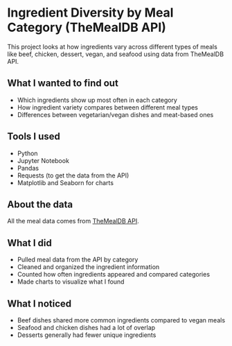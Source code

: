# Ingredient Diversity by Meal Category (TheMealDB API)

This project looks at how ingredients vary across different types of meals like beef, chicken, dessert, vegan, and seafood using data from TheMealDB API.

## What I wanted to find out

* Which ingredients show up most often in each category
* How ingredient variety compares between different meal types
* Differences between vegetarian/vegan dishes and meat-based ones

## Tools I used

* Python
* Jupyter Notebook
* Pandas
* Requests (to get the data from the API)
* Matplotlib and Seaborn for charts

## About the data

All the meal data comes from [TheMealDB API](https://www.themealdb.com/api.php).

## What I did

* Pulled meal data from the API by category
* Cleaned and organized the ingredient information
* Counted how often ingredients appeared and compared categories
* Made charts to visualize what I found

## What I noticed

* Beef dishes shared more common ingredients compared to vegan meals
* Seafood and chicken dishes had a lot of overlap
* Desserts generally had fewer unique ingredients
